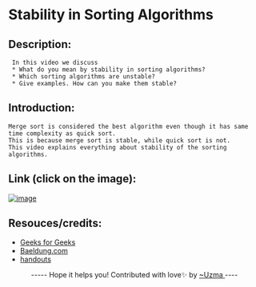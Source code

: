 # **Stability in Sorting Algorithms**

## **Description:**
     In this video we discuss
     * What do you mean by stability in sorting algorithms? 
     * Which sorting algorithms are unstable? 
     * Give examples. How can you make them stable?

## **Introduction:**
    Merge sort is considered the best algorithm even though it has same time complexity as quick sort.
    This is because merge sort is stable, while quick sort is not.
    This video explains everything about stability of the sorting algorithms.

## **Link (click on the image):**
[![image](https://i.ibb.co/BZYyPQ1/4-minutes-of-stability.png)](https://youtu.be/3FRwAOzjHtg)


## **Resouces/credits:**
* [Geeks for Geeks](https://www.geeksforgeeks.org/stability-in-sorting-algorithms/)
* [Baeldung.com](https://www.baeldung.com/cs/stable-sorting-algorithms)
* [handouts](http://homepages.math.uic.edu/~leon/cs-mcs401-s08/handouts/stability.pdf)


<p align = "center">----- Hope it helps you! Contributed with love✨ by <a href = "https://github.com/uzma024">~Uzma </a> ----</p>